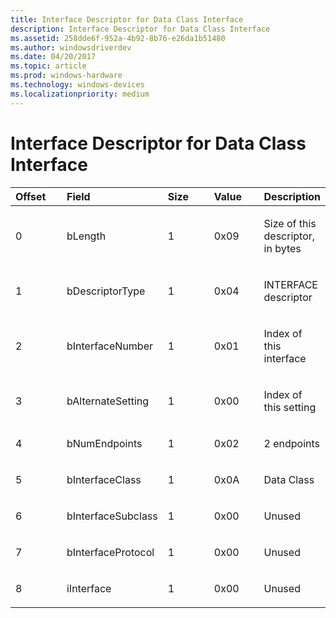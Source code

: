 ```yaml
---
title: Interface Descriptor for Data Class Interface
description: Interface Descriptor for Data Class Interface
ms.assetid: 258dde6f-952a-4b92-8b76-e26da1b51480
ms.author: windowsdriverdev
ms.date: 04/20/2017
ms.topic: article
ms.prod: windows-hardware
ms.technology: windows-devices
ms.localizationpriority: medium
---
```


# Interface Descriptor for Data Class Interface





<table>
<colgroup>
<col width="20%" />
<col width="20%" />
<col width="20%" />
<col width="20%" />
<col width="20%" />
</colgroup>
<thead>
<tr class="header">
<th align="left">Offset</th>
<th align="left">Field</th>
<th align="left">Size</th>
<th align="left">Value</th>
<th align="left">Description</th>
</tr>
</thead>
<tbody>
<tr class="odd">
<td align="left"><p>0</p></td>
<td align="left"><p>bLength</p></td>
<td align="left"><p>1</p></td>
<td align="left"><p>0x09</p></td>
<td align="left"><p>Size of this descriptor, in bytes</p></td>
</tr>
<tr class="even">
<td align="left"><p>1</p></td>
<td align="left"><p>bDescriptorType</p></td>
<td align="left"><p>1</p></td>
<td align="left"><p>0x04</p></td>
<td align="left"><p>INTERFACE descriptor</p></td>
</tr>
<tr class="odd">
<td align="left"><p>2</p></td>
<td align="left"><p>bInterfaceNumber</p></td>
<td align="left"><p>1</p></td>
<td align="left"><p>0x01</p></td>
<td align="left"><p>Index of this interface</p></td>
</tr>
<tr class="even">
<td align="left"><p>3</p></td>
<td align="left"><p>bAlternateSetting</p></td>
<td align="left"><p>1</p></td>
<td align="left"><p>0x00</p></td>
<td align="left"><p>Index of this setting</p></td>
</tr>
<tr class="odd">
<td align="left"><p>4</p></td>
<td align="left"><p>bNumEndpoints</p></td>
<td align="left"><p>1</p></td>
<td align="left"><p>0x02</p></td>
<td align="left"><p>2 endpoints</p></td>
</tr>
<tr class="even">
<td align="left"><p>5</p></td>
<td align="left"><p>bInterfaceClass</p></td>
<td align="left"><p>1</p></td>
<td align="left"><p>0x0A</p></td>
<td align="left"><p>Data Class</p></td>
</tr>
<tr class="odd">
<td align="left"><p>6</p></td>
<td align="left"><p>bInterfaceSubclass</p></td>
<td align="left"><p>1</p></td>
<td align="left"><p>0x00</p></td>
<td align="left"><p>Unused</p></td>
</tr>
<tr class="even">
<td align="left"><p>7</p></td>
<td align="left"><p>bInterfaceProtocol</p></td>
<td align="left"><p>1</p></td>
<td align="left"><p>0x00</p></td>
<td align="left"><p>Unused</p></td>
</tr>
<tr class="odd">
<td align="left"><p>8</p></td>
<td align="left"><p>iInterface</p></td>
<td align="left"><p>1</p></td>
<td align="left"><p>0x00</p></td>
<td align="left"><p>Unused</p></td>
</tr>
</tbody>
</table>

 

 

 





